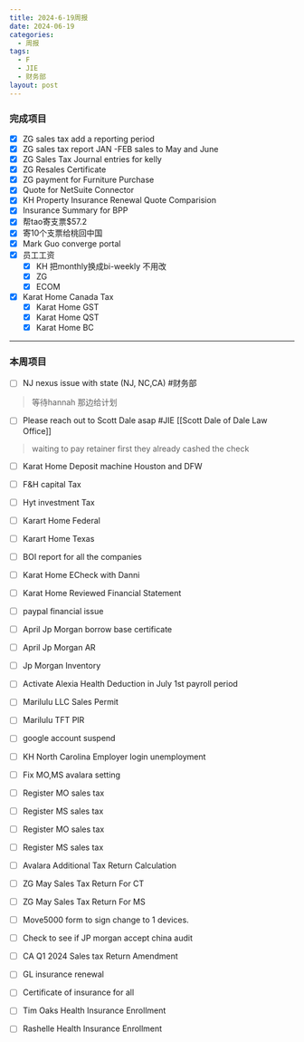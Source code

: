 ```yaml
---
title: 2024-6-19周报
date: 2024-06-19
categories:
  - 周报
tags:
  - F
  - JIE
  - 财务部
layout: post
---
```

### 完成项目  

- [x] ZG sales tax add a reporting period
- [x] ZG sales tax report JAN -FEB sales to May and June
- [x] ZG Sales Tax Journal entries for kelly
- [x] ZG Resales Certificate
- [x] ZG payment for Furniture Purchase
- [x] Quote for NetSuite Connector
- [x] KH Property Insurance Renewal Quote Comparision
- [x] Insurance Summary for BPP
- [x] 帮tao寄支票$57.2
- [x] 寄10个支票给桃回中国
- [x] Mark Guo converge portal
- [x] 员工工资
	- [x] KH 把monthly换成bi-weekly 不用改
	- [x] ZG
	- [x] ECOM
- [x]  Karat Home Canada Tax
	- [x] Karat Home GST
	- [x] Karat Home QST
	- [x] Karat Home BC
---
### 本周项目


- [ ] NJ nexus issue with state (NJ, NC,CA)  #财务部 
> 等待hannah 那边给计划  
- [ ] Please reach out to Scott Dale asap #JIE    [[Scott Dale of Dale Law Office]]    
> waiting to pay retainer first
> they already cashed the check
- [ ] Karat Home Deposit machine Houston and DFW
- [ ] F&H capital Tax
- [ ] Hyt investment Tax
- [ ] Karart Home Federal 
- [ ] Karart Home Texas 
- [ ] BOI report for all the companies
- [ ] Karat Home ECheck with Danni
- [ ] Karat Home Reviewed Financial Statement
- [ ] paypal financial issue
- [ ] April Jp Morgan borrow base certificate
- [ ] April Jp Morgan AR
- [ ] Jp Morgan Inventory
- [ ] Activate Alexia Health Deduction in July 1st payroll period
- [ ] Marilulu LLC Sales Permit
- [ ] Marilulu TFT PIR
- [ ] google account suspend
- [ ] KH North Carolina Employer login unemployment
- [ ] Fix MO,MS avalara setting
- [ ] Register MO sales tax
- [ ] Register MS sales tax
- [ ] Register MO sales tax
- [ ] Register MS sales tax
- [ ] Avalara Additional Tax Return Calculation
- [ ] ZG May Sales Tax Return For CT
- [ ] ZG May Sales Tax Return For MS
- [ ] Move5000 form to sign change to 1 devices.
- [ ] Check to see if JP morgan accept china audit
- [ ] CA Q1 2024 Sales tax Return Amendment
- [ ] GL insurance renewal
- [ ] Certificate of insurance for all
- [ ] Tim Oaks Health Insurance Enrollment
- [ ] Rashelle Health Insurance Enrollment

















































































































































































































































